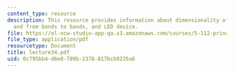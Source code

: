 ```yaml
---
content_type: resource
description: This resource provides information about dimensionality of materials,
  and from bonds to bands, and LED device.
file: https://ol-ocw-studio-app-qa.s3.amazonaws.com/courses/5-112-principles-of-chemical-science-fall-2005/0c795bb4d6e8789b2378817bcb9235a6_lecture34.pdf
file_type: application/pdf
resourcetype: Document
title: lecture34.pdf
uid: 0c795bb4-d6e8-789b-2378-817bcb9235a6
---
```


